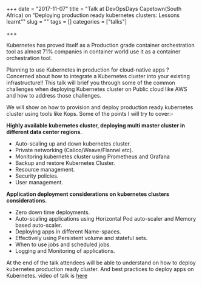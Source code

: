 +++ 
date = "2017-11-07"
title = "Talk at DevOpsDays Capetown(South Africa) on “Deploying production ready kubernetes clusters: Lessons learnt”"
slug = "" 
tags = []
categories = ["talks"]

+++

Kubernetes has proved itself as a Production grade container orchestration tool as almost 71% companies in container world use it as a container orchestration tool. 

Planning to use Kubernetes in production for cloud-native apps ? Concerned about how to integrate a Kubernetes cluster into your existing infrastructure!! This talk will brief you through some of the common challenges when deploying Kubernetes cluster on Public cloud like AWS and how to address those challenges.

We will show on how to provision and deploy production ready kubernetes cluster using tools like Kops. Some of the points I will try to cover:-

**Highly available kubernetes cluster, deploying multi master cluster in different data center regions.**

* Auto-scaling up and down kubernetes cluster.
* Private networking (Calico/Weave/Flannel etc).
* Monitoring kubernetes cluster using Prometheus and Grafana
* Backup and restore Kubernetes Cluster.
* Resource management.
* Security policies.
* User management.


**Application deployment considerations on kubernetes clusters considerations.**

* Zero down time deployments.
* Auto-scaling applications using Horizontal Pod auto-scaler and Memory based auto-scaler.
* Deploying apps in different Name-spaces.
* Effectively using Persistent volume and stateful sets.
* When to use jobs and scheduled jobs.
* Logging and Monitoring of applications.


At the end of the talk attendees will be able to understand on how to deploy kubernetes production ready cluster. And best practices to deploy apps on Kubernetes. video of talk is [here](https://www.youtube.com/watch?v=xlYvWwdjXNE)